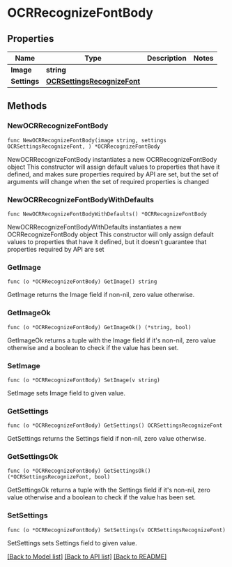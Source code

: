 # OCRRecognizeFontBody

## Properties

Name | Type | Description | Notes
------------ | ------------- | ------------- | -------------
**Image** | **string** |  | 
**Settings** | [**OCRSettingsRecognizeFont**](OCRSettingsRecognizeFont.md) |  | 

## Methods

### NewOCRRecognizeFontBody

`func NewOCRRecognizeFontBody(image string, settings OCRSettingsRecognizeFont, ) *OCRRecognizeFontBody`

NewOCRRecognizeFontBody instantiates a new OCRRecognizeFontBody object
This constructor will assign default values to properties that have it defined,
and makes sure properties required by API are set, but the set of arguments
will change when the set of required properties is changed

### NewOCRRecognizeFontBodyWithDefaults

`func NewOCRRecognizeFontBodyWithDefaults() *OCRRecognizeFontBody`

NewOCRRecognizeFontBodyWithDefaults instantiates a new OCRRecognizeFontBody object
This constructor will only assign default values to properties that have it defined,
but it doesn't guarantee that properties required by API are set

### GetImage

`func (o *OCRRecognizeFontBody) GetImage() string`

GetImage returns the Image field if non-nil, zero value otherwise.

### GetImageOk

`func (o *OCRRecognizeFontBody) GetImageOk() (*string, bool)`

GetImageOk returns a tuple with the Image field if it's non-nil, zero value otherwise
and a boolean to check if the value has been set.

### SetImage

`func (o *OCRRecognizeFontBody) SetImage(v string)`

SetImage sets Image field to given value.


### GetSettings

`func (o *OCRRecognizeFontBody) GetSettings() OCRSettingsRecognizeFont`

GetSettings returns the Settings field if non-nil, zero value otherwise.

### GetSettingsOk

`func (o *OCRRecognizeFontBody) GetSettingsOk() (*OCRSettingsRecognizeFont, bool)`

GetSettingsOk returns a tuple with the Settings field if it's non-nil, zero value otherwise
and a boolean to check if the value has been set.

### SetSettings

`func (o *OCRRecognizeFontBody) SetSettings(v OCRSettingsRecognizeFont)`

SetSettings sets Settings field to given value.



[[Back to Model list]](../README.md#documentation-for-models) [[Back to API list]](../README.md#documentation-for-api-endpoints) [[Back to README]](../README.md)


